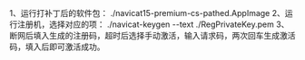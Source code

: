 1、运行打补丁后的软件包：
./navicat15-premium-cs-pathed.AppImage
2、运行注册机，选择对应的项：
./navicat-keygen --text ./RegPrivateKey.pem 
3、断网后填入生成的注册码，超时后选择手动激活，输入请求码，两次回车生成激活码，填入后即可激活成功。